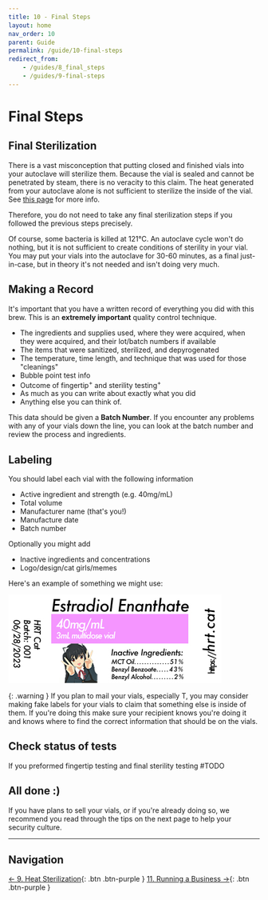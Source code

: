 ```yaml
---
title: 10 - Final Steps
layout: home
nav_order: 10
parent: Guide
permalink: /guide/10-final-steps
redirect_from:
    - /guides/8_final_steps
    - /guides/9-final-steps
---
```


# Final Steps

## Final Sterilization

There is a vast misconception that putting closed and finished vials into your autoclave will sterilize them. Because the vial is sealed and cannot be penetrated by steam, there is no veracity to this claim. The heat generated from your autoclave alone is not sufficient to sterilize the inside of the vial. See [this page] for more info.

Therefore, you do not need to take any final sterilization steps if you followed the previous steps precisely. 

Of course, some bacteria is killed at 121°C. An autoclave cycle won't do nothing, but it is not sufficient to create conditions of sterility in your vial. You may put your vials into the autoclave for 30-60 minutes, as a final just-in-case, but in theory it's not needed and isn't doing very much.

## Making a Record

It's important that you have a written record of everything you did with this brew. This is an **extremely important** quality control technique.

* The ingredients and supplies used, where they were acquired, when they were acquired, and their lot/batch numbers if available
* The items that were sanitized, sterilized, and depyrogenated
* The temperature, time length, and technique that was used for those "cleanings"
* Bubble point test info
* Outcome of fingertip<sup>+</sup> and sterility testing<sup>+</sup>
* As much as you can write about exactly what you did
* Anything else you can think of.

This data should be given a **Batch Number**. If you encounter any problems with any of your vials down the line, you can look at the batch number and review the process and ingredients.

## Labeling

You should label each vial with the following information

* Active ingredient and strength (e.g. 40mg/mL)
* Total volume
* Manufacturer name (that's you!)
* Manufacture date
* Batch number

Optionally you might add

* Inactive ingredients and concentrations
* Logo/design/cat girls/memes

Here's an example of something we might use:

![](/assets/images/vial_label.jpg)

{: .warning }
If you plan to mail your vials, especially T, you may consider making fake labels for your vials to claim that something else is inside of them. If you're doing this make sure your recipient knows you're doing it and knows where to find the correct information that should be on the vials.

## Check status of tests

If you preformed fingertip testing and final sterility testing #TODO

## All done :)

If you have plans to sell your vials, or if you're already doing so, we recommend you read through the tips on the next page to help your security culture. 

---

## Navigation

[&larr; 9. Heat Sterilization]{: .btn .btn-purple }
[11. Running a Business &rarr;]{: .btn .btn-purple }

[this page]: /lena
[fingertip testing here]: /topics/fingertip_testing
[&larr; 9. Heat Sterilization]: /guide/9-heat-sterilization
[11. Running a Business &rarr;]: /guide/11-selling
